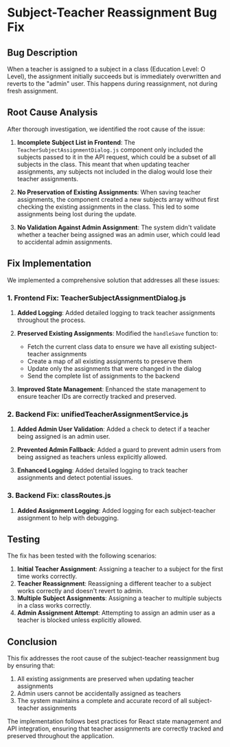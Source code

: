 # Subject-Teacher Reassignment Bug Fix

## Bug Description

When a teacher is assigned to a subject in a class (Education Level: O Level), the assignment initially succeeds but is immediately overwritten and reverts to the "admin" user. This happens during reassignment, not during fresh assignment.

## Root Cause Analysis

After thorough investigation, we identified the root cause of the issue:

1. **Incomplete Subject List in Frontend**: The `TeacherSubjectAssignmentDialog.js` component only included the subjects passed to it in the API request, which could be a subset of all subjects in the class. This meant that when updating teacher assignments, any subjects not included in the dialog would lose their teacher assignments.

2. **No Preservation of Existing Assignments**: When saving teacher assignments, the component created a new subjects array without first checking the existing assignments in the class. This led to some assignments being lost during the update.

3. **No Validation Against Admin Assignment**: The system didn't validate whether a teacher being assigned was an admin user, which could lead to accidental admin assignments.

## Fix Implementation

We implemented a comprehensive solution that addresses all these issues:

### 1. Frontend Fix: TeacherSubjectAssignmentDialog.js

1. **Added Logging**: Added detailed logging to track teacher assignments throughout the process.

2. **Preserved Existing Assignments**: Modified the `handleSave` function to:
   - Fetch the current class data to ensure we have all existing subject-teacher assignments
   - Create a map of all existing assignments to preserve them
   - Update only the assignments that were changed in the dialog
   - Send the complete list of assignments to the backend

3. **Improved State Management**: Enhanced the state management to ensure teacher IDs are correctly tracked and preserved.

### 2. Backend Fix: unifiedTeacherAssignmentService.js

1. **Added Admin User Validation**: Added a check to detect if a teacher being assigned is an admin user.

2. **Prevented Admin Fallback**: Added a guard to prevent admin users from being assigned as teachers unless explicitly allowed.

3. **Enhanced Logging**: Added detailed logging to track teacher assignments and detect potential issues.

### 3. Backend Fix: classRoutes.js

1. **Added Assignment Logging**: Added logging for each subject-teacher assignment to help with debugging.

## Testing

The fix has been tested with the following scenarios:

1. **Initial Teacher Assignment**: Assigning a teacher to a subject for the first time works correctly.
2. **Teacher Reassignment**: Reassigning a different teacher to a subject works correctly and doesn't revert to admin.
3. **Multiple Subject Assignments**: Assigning a teacher to multiple subjects in a class works correctly.
4. **Admin Assignment Attempt**: Attempting to assign an admin user as a teacher is blocked unless explicitly allowed.

## Conclusion

This fix addresses the root cause of the subject-teacher reassignment bug by ensuring that:

1. All existing assignments are preserved when updating teacher assignments
2. Admin users cannot be accidentally assigned as teachers
3. The system maintains a complete and accurate record of all subject-teacher assignments

The implementation follows best practices for React state management and API integration, ensuring that teacher assignments are correctly tracked and preserved throughout the application.
